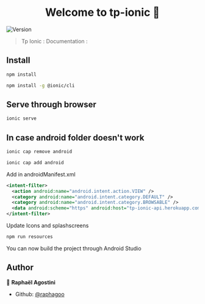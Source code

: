 <h1 align="center">Welcome to tp-ionic 👋</h1>
<p>
  <img alt="Version" src="https://img.shields.io/badge/version-0.0.1-blue.svg?cacheSeconds=2592000" />
</p>

> Tp Ionic : Documentation :

## Install

```sh
npm install
```

```sh
npm install -g @ionic/cli
```

## Serve through browser

```sh
ionic serve
```

## In case android folder doesn't work

```sh
ionic cap remove android
```

```sh
ionic cap add android
```

Add in androidManifest.xml


```xml
<intent-filter>
  <action android:name="android.intent.action.VIEW" />
  <category android:name="android.intent.category.DEFAULT" />
  <category android:name="android.intent.category.BROWSABLE" />
  <data android:scheme="https" android:host="tp-ionic-api.herokuapp.com" />
</intent-filter>
```

Update Icons and splashscreens

```sh
npm run resources
```

You can now build the project through Android Studio

## Author

👤 **Raphaël Agostini**

* Github: [@raphagoo](https://github.com/raphagoo)
